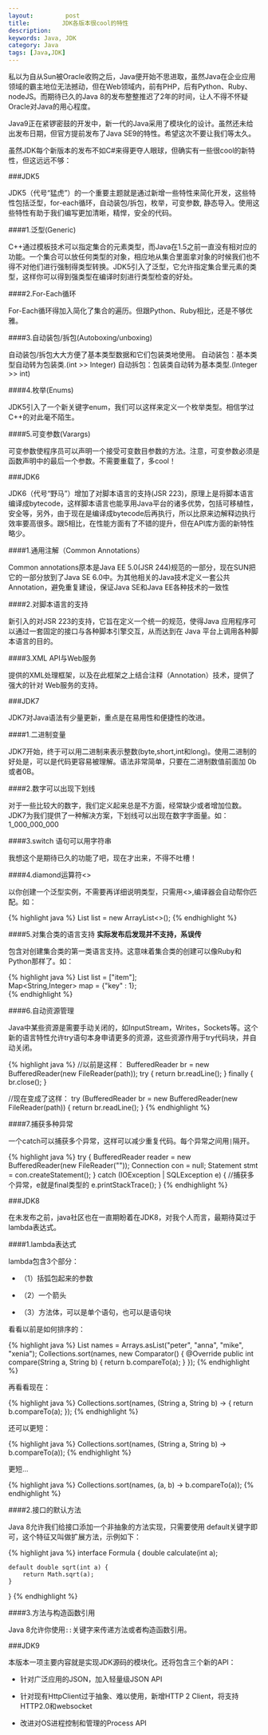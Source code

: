 ```yaml
---
layout:         post
title:         JDK各版本很cool的特性
description: 
keywords: Java, JDK
category: Java
tags: [Java,JDK]
---
```


私以为自从Sun被Oracle收购之后，Java便开始不思进取，虽然Java在企业应用领域的霸主地位无法撼动，但在Web领域内，前有PHP，后有Python、Ruby、nodeJS。而期待已久的Java 8的发布整整推迟了2年的时间，让人不得不怀疑Oracle对Java的用心程度。

Java9正在紧锣密鼓的开发中，新一代的Java采用了模块化的设计。虽然还未给出发布日期，但官方提前发布了Java SE9的特性。希望这次不要让我们等太久。

<!-- more -->

虽然JDK每个新版本的发布不如C#来得更夺人眼球，但确实有一些很cool的新特性，但这远远不够：

###JDK5

JDK5（代号“猛虎”）的一个重要主题就是通过新增一些特性来简化开发，这些特性包括泛型，for-each循环，自动装包/拆包，枚举，可变参数, 静态导入。使用这些特性有助于我们编写更加清晰，精悍，安全的代码。

####1.泛型(Generic)

C++通过模板技术可以指定集合的元素类型，而Java在1.5之前一直没有相对应的功能。一个集合可以放任何类型的对象，相应地从集合里面拿对象的时候我们也不得不对他们进行强制得类型转换。JDK5引入了泛型，它允许指定集合里元素的类型，这样你可以得到强类型在编译时刻进行类型检查的好处。

####2.For-Each循环

For-Each循环得加入简化了集合的遍历。但跟Python、Ruby相比，还是不够优雅。

####3.自动装包/拆包(Autoboxing/unboxing)

自动装包/拆包大大方便了基本类型数据和它们包装类地使用。
自动装包：基本类型自动转为包装类.(int >> Integer)
自动拆包：包装类自动转为基本类型.(Integer >> int)

####4.枚举(Enums)

JDK5引入了一个新关键字enum，我们可以这样来定义一个枚举类型。相信学过C++的对此毫不陌生。

####5.可变参数(Varargs)

可变参数使程序员可以声明一个接受可变数目参数的方法。注意，可变参数必须是函数声明中的最后一个参数。不需要重载了，多cool！

###JDK6

JDK6（代号“野马”）增加了对脚本语言的支持(JSR 223)，原理上是将脚本语言编译成bytecode，这样脚本语言也能享用Java平台的诸多优势，包括可移植性，安全等，另外，由于现在是编译成bytecode后再执行，所以比原来边解释边执行效率要高很多。跟5相比，在性能方面有了不错的提升，但在API库方面的新特性略少。

####1.通用注解（Common Annotations）

Common annotations原本是Java EE 5.0(JSR 244)规范的一部分，现在SUN把它的一部分放到了Java SE 6.0中。为其他相关的Java技术定义一套公共Annotation，避免重复建设，保证Java SE和Java EE各种技术的一致性

####2.对脚本语言的支持 

新引入的对JSR 223的支持，它旨在定义一个统一的规范，使得Java 应用程序可以通过一套固定的接口与各种脚本引擎交互，从而达到在 Java 平台上调用各种脚本语言的目的。

####3.XML API与Web服务 

提供的XML处理框架，以及在此框架之上结合注释（Annotation）技术，提供了强大的针对 Web服务的支持。


###JDK7

JDK7对Java语法有少量更新，重点是在易用性和便捷性的改进。 

####1.二进制变量  

JDK7开始，终于可以用二进制来表示整数(byte,short,int和long)。使用二进制的好处是，可以是代码更容易被理解。语法非常简单，只要在二进制数值前面加 0b或者0B。

####2.数字可以出现下划线  

对于一些比较大的数字，我们定义起来总是不方面，经常缺少或者增加位数。JDK7为我们提供了一种解决方案，下划线可以出现在数字字面量。如：1_000_000_000

####3.switch 语句可以用字符串

我想这个是期待已久的功能了吧，现在才出来，不得不吐槽！

####4.diamond运算符<> 

以你创建一个泛型实例，不需要再详细说明类型，只需用<>,编译器会自动帮你匹配。如：

{% highlight java %}
List<String> list = new ArrayList<>();
{% endhighlight %}

####5.对集合类的语言支持 **实际发布后发现并不支持，系误传**

包含对创建集合类的第一类语言支持。这意味着集合类的创建可以像Ruby和Python那样了。如：

{% highlight java %}
List<String> list = ["item"];  
Map<String,Integer> map = {"key" : 1};  
{% endhighlight %}

####6.自动资源管理 

Java中某些资源是需要手动关闭的，如InputStream，Writes，Sockets等。这个新的语言特性允许try语句本身申请更多的资源，这些资源作用于try代码块，并自动关闭。 

{% highlight java %}
//以前是这样：
BufferedReader br = new BufferedReader(new FileReader(path)); 
try { 
  return br.readLine(); 
} finally { 
  br.close(); 
} 
 
//现在变成了这样： 
try (BufferedReader br = new BufferedReader(new FileReader(path)) { 
  return br.readLine(); 
} 
{% endhighlight %}

####7.捕获多种异常

一个catch可以捕获多个异常，这样可以减少重复代码。每个异常之间用`|`隔开。

{% highlight java %}
try { 
  BufferedReader reader = new BufferedReader(new FileReader("")); 
  Connection con = null; 
  Statement stmt = con.createStatement(); 
} catch (IOException | SQLException e) { 
  //捕获多个异常，e就是final类型的 
  e.printStackTrace(); 
} 
{% endhighlight %}

###JDK8

在未发布之前，java社区也在一直期盼着在JDK8，对我个人而言，最期待莫过于lambda表达式。

####1.lambda表达式

lambda包含3个部分：

* （1）括弧包起来的参数 

* （2）一个箭头 

* （3）方法体，可以是单个语句，也可以是语句块 

看看以前是如何排序的：

{% highlight java %}
List<String> names = Arrays.asList("peter", "anna", "mike", "xenia");
Collections.sort(names, new Comparator<String>() {
    @Override
    public int compare(String a, String b) {
        return b.compareTo(a);
    }
});
{% endhighlight %}

再看看现在：

{% highlight java %}
Collections.sort(names, (String a, String b) -> {
    return b.compareTo(a);
});
{% endhighlight %}

还可以更短：

{% highlight java %}
Collections.sort(names, (String a, String b) -> b.compareTo(a));
{% endhighlight %}

更短...

{% highlight java %}
Collections.sort(names, (a, b) -> b.compareTo(a));
{% endhighlight %}

####2.接口的默认方法

Java 8允许我们给接口添加一个非抽象的方法实现，只需要使用 default关键字即可，这个特征又叫做扩展方法，示例如下：

{% highlight java %}
interface Formula {
    double calculate(int a);
    
    default double sqrt(int a) {
        return Math.sqrt(a);
    }
}
{% endhighlight %}

####3.方法与构造函数引用

Java 8允许你使用`::`关键字来传递方法或者构造函数引用。

###JDK9

本版本一项主要内容就是实现JDK源码的模块化。还将包含三个新的API：

* 针对广泛应用的JSON，加入轻量级JSON API

* 针对现有HttpClient过于抽象、难以使用，新增HTTP 2 Client，将支持HTTP2.0和websocket

* 改进对OS进程控制和管理的Process API
